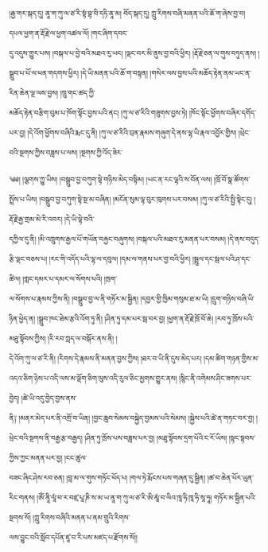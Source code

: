 ﻿  
།རྒྱ་གར་སྐད་དུ། ནཱ་ག་ཀུ་ལ་ཙ་རི་སྟཾ་བྷ་བི་དཧི་ནཱ་མ། བོད་སྐད་དུ། ཀླུ་རིགས་བཞི་མནན་པའི་ཆོ་ག་ཞེས་བྱ་བ། དཔལ་ཕྱག་ན་རྡོ་རྗེ་ལ་ཕྱག་འཚལ་ལོ། །གང་ཞིག་དབང་  
དུ་འདུས་གྱུར་པས། །བསྐལ་པ་བྱེ་བའི་མཐའ་རུ་ཡང། །ལྡང་བར་མི་ནུས་བྱ་བའི་ཕྱིར། །རྡོ་རྗེ་ཅན་ལ་གུས་བཏུད་ནས། །སྒྲུབ་པ་པོ་ལ་ཕན་གདགས་ཕྱིར། །དེ་ཡི་མནན་པའི་ཆོ་ག་བསྟན། །གསེར་ལས་བྱས་པའི་མཆོད་རྟེན་ནམ་ཡང་ན་རིན་ཆེན་ལྔ་ལས་བྱས། །ཁྲུ་གང་ཚད་ཀྱི་  
མཆོད་རྟེན་བརྩིག་བུམ་པ་ཁོག་སྟོང་བྱས་པའི་ནང། །ཀུ་ལ་ཙ་རིའི་གཟུགས་བྱས་ཏེ། །ཁོང་སྟོང་ཕྱོགས་བཞིར་དགོད་པར་བྱ། །དེ་འོག་ཕྱོགས་བཞིའི་རྨང་དུ་ནི། །ཀུ་ལ་ཙ་རིའི་བྲན་རྣམས་གཞུག་དེ་ནས་ལྷ་ཡི་རྣལ་འབྱོར་གྱིས། །ཕྲེང་བའི་སྔགས་ཀྱིས་བཟླས་པ་ལས། །སྔགས་ཀྱི་འོད་ཟེར་  
  
༄༅། །ལྕགས་ཀྱུ་ཡིས། །བསྒྲུབ་བྱ་བཀུག་སྟེ་གཉིས་མེད་བསྟིམ། །ཡང་ན་རང་ལྷའི་ས་བོན་ལས། །ཁྲོ་བོ་སྣ་ཚོགས་སྤྲོས་པ་ཡིས། །བསྒྲུབ་བྱ་བཀུག་སྟེ་སྔ་མ་བཞིན། །མངོན་སུམ་ལྟ་བུར་ཁུགས་པར་བསམ། །ཀུ་ལ་ཙ་རིའི་སྤྱི་སྟེང་དུ། །རྡོ་རྗེ་རྒྱ་གྲམ་མེ་རི་འབར། །དེ་ཡི་ལྟེ་བའི་  
དཀྱིལ་དུ་ནི། །མི་འཁྲུགས་རྒྱལ་པོ་གཡོན་བརྐྱང་བཞུགས། །བསྐལ་པའི་མཐའ་རུ་མནན་པར་བསམ། །དེ་ནས་བདུད་རྩི་ལྡང་བཅས་པ། །རང་གི་འདོད་པའི་ལྷ་ལ་དབུལ། །དམ་ལ་གནས་པར་བྱ་བའི་ཕྱིར། །སྦྲུལ་དང་སྦལ་པའི་ཤ་དང་ཚིལ། །གླང་དམར་པ་དམར་ལ་སོགས་པའི། །ཁྲག་  
ལ་སོགས་པ་རྣམས་ཀྱིས་ནི། །བསྒྲུབ་བྱ་ལ་ནི་གཏོར་མ་སྦྱིན། །དབྱར་གྱི་ཁྱིམ་གསུམ་ཐ་མ་ཡི། །དྲུག་གཉིས་བཞི་ཡི་ཉིན་ཕྱེད་ན། །སྒྲུབ་ཁང་ཐེམ་རྩའི་འོག་ཏུ་ནི། །ཤིན་ཏུ་དམ་པར་སྦ་བར་བྱ། །ཕྱག་ན་རྡོ་རྗེ་ཁྲོ་བོ་ཆེ། །རབ་ཏུ་ཁྲོས་པའི་མཐུ་སྟོབས་ཀྱིས། །རི་རབ་ཀླད་ལ་བསྐོར་ནས་ནི། །  
དེ་འོག་ཀུ་ལ་ཙ་རི་ནི། །རིགས་དེ་རྣམས་ནི་མནན་བྱས་ཀྱིས། །ཐར་བ་ཡི་ནི་དུས་མེད་པར། །དམ་ཚིག་གཉན་གྱིས་མ་འདའ་ཅིག་ཉེས་པ་འདི་ལས་མ་ལྡོག་ཅིག་ལུས་འདི་རུལ་ཅིང་མྱགས་གྱུར་ནས། །སྙིང་ནི་འགེམས་ཤིང་ཟགས་པར་བྱེད། །ཚེ་ཡི་འདུ་བྱེད་བྱས་ནས་  
ནི༑ །མནར་མེད་པར་ནི་འགྲོ་བ་ཡིན། །བྱང་ཆུབ་སེམས་བསྐྱེད་བྱམས་པའི་སེམས། །སྐྱེས་པའི་ཚེ་ན་གཏང་བར་བྱ། །ཕྲེང་བའི་སྔགས་ནི་བརྒྱ་རྩ་བརྒྱད། །ཤིན་ཏུ་ཁྲོས་པས་བཟླས་པར་བྱ། །མཐུ་སྟོབས་དྲག་པོའི་ང་རོ་ཡིས། །སྟང་སྟབས་ཀྱིས་ཀྱང་མནན་པར་བྱ། །ངང་ཚུལ་  
བཟང་ཞིང་ཤེས་རབ་ཅན། །བླ་མ་ལ་གུས་གཏོང་ཕོད་པ། །གལ་ཏེ་རྨོངས་པས་གཞན་དུ་སྦྱིན། །ཚ་བ་ཆེན་པོར་ཡུན་རིང་གནས། །ཨོཾ་ནཱི་ལཱཾ་བ་ར་བཛྲ་པཱ་ཎི་ས་མ་ཡ་ནཱ་ག་ཀུ་ལ་ཙ་རི་ཨི་མཱཾ་བ་ལིའ ་ཁཱ་ཧི་ཁཱ་ཧི་སཱ་ཧཱ། གཏོར་མ་སྦྱིན་པའི་སྔགས་སོ། །ཀླུ་རིགས་བཞིའི་མནན་པ་ནམ་གྲུའི་རིགས་  
ལས་བྱུང་བའི་སློབ་དཔོན་ཛཱ་བ་རི་པས་མཛད་པ་རྫོགས་སོ།།  
  
  
